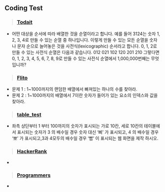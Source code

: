 ## Coding Test

>### [Todait](Todait/)
  - 어떤 대상을 순서에 따라 배열한 것을 순열이라고 합니다. 예를 들어 3124는 숫자 1, 2, 3, 4로 만들 수 있는 순열 중 하나입니다. 이렇게 만들 수 있는 모든 순열을 숫자나 문자 순으로 늘어놓은 것을 사전식(lexicographic) 순서라고 합니다. 0, 1, 2로 만들 수 있는 사전식 순열은 다음과 같습니다. 012   021   102   120   201   210 그렇다면 0, 1, 2, 3, 4, 5, 6, 7, 8, 9로 만들 수 있는 사전식 순열에서 1,000,000번째는 무엇입니까?

>### [Flito](Flitto/)
  - 문제 1 : 1~1000까지의 랜덤한 배열에서 빠져있는 하나의 수를 찾아라.
  - 문제 2 : 1~1000까지의 배열에서 7이란 숫자가 들어가 있는 요소의 인덱스와 값을 찾아라.

>### [table_test](table_test/)
  - 좌측 상단부터 1 부터 100까지의 숫자가 표시되는 가로 10칸, 세로 10칸의 테이블에서 표시되는 숫자가 3 의 배수일 경우 숫자 대신 ‘삐’ 가 표시되고, 4 의 배수일 경우 ‘뽀’ 가 표시되고,3과 4모두의 배수일 경우 ‘빱’ 이 표시되는 웹 화면을 제작 하시오.

>### [HackerRank](HackerRank/)
  -

>### [Programmers](Programmers/)
  -